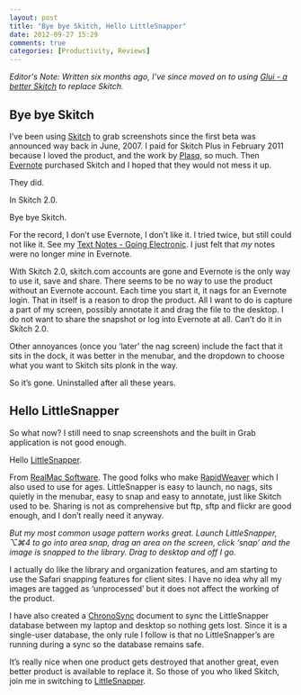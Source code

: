 ```yaml
---
layout: post
title: "Bye bye Skitch, Hello LittleSnapper"
date: 2012-09-27 15:29
comments: true
categories: [Productivity, Reviews]
---
```


*Editor's Note: Written six months ago, I've since moved on to using [Glui - a better Skitch](http://hiltmon.com/blog/2013/02/20/glui-a-better-skitch/) to replace Skitch.*

## Bye bye Skitch

I’ve been using [Skitch](https://skitch.com) to grab screenshots since the first beta was announced way back in June, 2007. I paid for Skitch Plus in February 2011 because I loved the product, and the work by [Plasq](http://plasq.com), so much. Then [Evernote](http://evernote.com) purchased Skitch and I hoped that they would not mess it up.

They did.

In Skitch 2.0.

Bye bye Skitch.

For the record, I don’t use Evernote, I don’t like it. I tried twice, but still could not like it. See my [Text Notes - Going Electronic](http://hiltmon.com/blog/2012/04/15/text-notes-going-electronic/). I just felt that *my* notes were no longer *mine* in Evernote.

With Skitch 2.0, skitch.com accounts are gone and Evernote is the only way to use it, save and share. There seems to be no way to use the product without an Evernote account. Each time you start it, it nags for an Evernote login. That in itself is a reason to drop the product. All I want to do is capture a part of my screen, possibly annotate it and drag the file to the desktop. I do not want to share the snapshot or log into Evernote at all. Can’t do it in Skitch 2.0.

Other annoyances (once you ‘later’ the nag screen) include the fact that it sits in the dock, it was better in the menubar, and the dropdown to choose what you want to Skitch sits plonk in the way.

So it’s gone. Uninstalled after all these years.

## Hello LittleSnapper

So what now? I still need to snap screenshots and the built in Grab application is not good enough.

Hello [LittleSnapper](http://www.realmacsoftware.com/littlesnapper/).

From [RealMac Software](http://www.realmacsoftware.com). The good folks who make [RapidWeaver](http://realmacsoftware.com/rapidweaver/) which I also used to use for ages. LittleSnapper is easy to launch, no nags, sits quietly in the menubar, easy to snap and easy to annotate, just like Skitch used to be. Sharing is not as comprehensive but ftp, sftp and flickr are good enough, and I don’t really need it anyway.

*But my most common usage pattern works great. Launch LittleSnapper, ⌥⌘4 to go into area snap, drag an area on the screen, click ‘snap’ and the image is snapped to the library. Drag to desktop and off I go.*

I actually do like the library and organization features, and am starting to use the Safari snapping features for client sites. I have no idea why all my images are tagged as ‘unprocessed’ but it does not affect the working of the product.

I have also created a [ChronoSync](http://www.econtechnologies.com/pages/cs/chrono_overview.html) document to sync the LittleSnapper database between my laptop and desktop so nothing gets lost. Since it is a single-user database, the only rule I follow is that no LittleSnapper’s are running during a sync so the database remains safe.

It’s really nice when one product gets destroyed that another great, even better product is available to replace it. So those of you who liked Skitch, join me in switching to [LittleSnapper](http://www.realmacsoftware.com/littlesnapper/).
